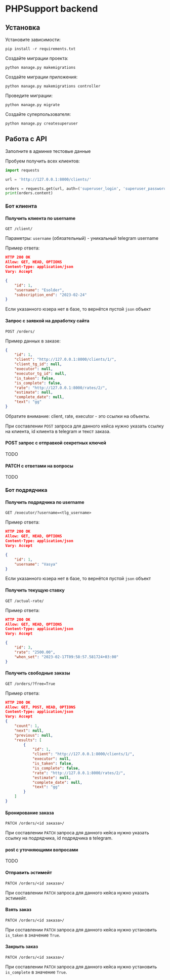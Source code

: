 # PHPSupport backend

## Установка
Установите зависимости:
```
pip install -r requirements.txt
```
Создайте миграции проекта:
```
python manage.py makemigrations
```
Создайте миграции приложения:
```
python manage.py makemigrations controller
```
Проведите миграции:
```
python manage.py migrate
```
Создайте суперпользователя:
```
python manage.py createsuperuser
```

## Работа с API

Заполните в админке тестовые данные

Пробуем получить всех клиентов:
```python
import requests

url = 'http://127.0.0.1:8000/clients/'

orders = requests.get(url, auth=('superuser_login', 'superuser_password'))
print(orders.content)
```

### Бот клиента
#### Получить клиента по username
```
GET /client/
``` 
Параметры:
`username` (обязательный) - уникальный telegram username

Пример ответа:
```json
HTTP 200 OK
Allow: GET, HEAD, OPTIONS
Content-Type: application/json
Vary: Accept

{
    "id": 1,
    "username": "Esolder",
    "subscription_end": "2023-02-24"
}
```
Если указанного юзера нет в базе, то вернётся пустой `json` объект

#### Запрос с заявкой на доработку сайта
```
POST /orders/
```
Пример данных в заказе:
```json
{
    "id": 1,
    "client": "http://127.0.0.1:8000/clients/1/",
    "client_tg_id": null,
    "executor": null,
    "executor_tg_id": null,
    "is_taken": false,
    "is_complete": false,
    "rate": "http://127.0.0.1:8000/rates/2/",
    "estimate": null,
    "complete_date": null,
    "text": "gg"
}
```
Обратите внимание: client, rate, executor - это ссылки на объекты.

При составлении `POST` запроса для данного кейса нужно указать ссылку на клиента, id клиента в telegram и текст заказа.

#### POST запрос с отправкой секретных ключей
TODO

#### PATCH с ответами на вопросы
TODO




### Бот подрядчика
#### Получить подрядчика по username
```
GET /executor/?username=<tlg_username>
``` 
Пример ответа:
```json
HTTP 200 OK
Allow: GET, HEAD, OPTIONS
Content-Type: application/json
Vary: Accept

{
    "id": 1,
    "username": "Vasya"
}
```
Если указанного юзера нет в базе, то вернётся пустой `json` объект

#### Получить текущую ставку
```
GET /actual-rate/
```
Пример ответа:
```json
HTTP 200 OK
Allow: GET, HEAD, OPTIONS
Content-Type: application/json
Vary: Accept

{
    "id": 3,
    "rate": "2500.00",
    "when_set": "2023-02-17T09:58:57.581724+03:00"
}
```
#### Получить свободные заказы
```
GET /orders/?free=True
```
Пример ответа:
```json
HTTP 200 OK
Allow: GET, POST, HEAD, OPTIONS
Content-Type: application/json
Vary: Accept
{
    "count": 1,
    "next": null,
    "previous": null,
    "results": [
        {
            "id": 1,
            "client": "http://127.0.0.1:8000/clients/1/",
            "executor": null,
            "is_taken": false,
            "is_complete": false,
            "rate": "http://127.0.0.1:8000/rates/2/",
            "estimate": null,
            "complete_date": null,
            "text": "gg"
        }
    ]
}
```

#### Бронирование заказа
```
PATCH /orders/<id заказа>/
```
При составлении `PATCH` запроса для данного кейса нужно указать ссылку на подрядчика, id подрядчика в telegram.

#### post с уточняющими вопросами
TODO
#### Отправить эстимейт
```
PATCH /orders/<id заказа>/
```
При составлении `PATCH` запроса для данного кейса нужно указать эстимейт.

#### Взять заказ
```
PATCH /orders/<id заказа>/
```
При составлении `PATCH` запроса для данного кейса нужно установить `is_taken` в значение `True`.

#### Закрыть заказ
```
PATCH /orders/<id заказа>/
```
При составлении `PATCH` запроса для данного кейса нужно установить `is_complete` в значение `True`.
